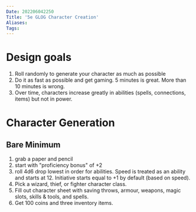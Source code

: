 ```yaml
---
Date: 202206042250
Title: '5e GLOG Character Creation'
Aliases:
Tags:
---
```

# Design goals
1. Roll randomly to generate your character as much as possible
2. Do it as fast as possible and get gaming. 5 minutes is great. More than 10 minutes is wrong.
3. Over time, characters increase greatly in abilities (spells, connections, items) but not in power.

# Character Generation

## Bare Minimum
1. grab a paper and pencil
2. start with "proficiency bonus" of +2
3. roll 4d6 drop lowest in order for abilities. Speed is treated as an ability and starts at 12. Initiative starts equal to +1 by default (based on speed).
4. Pick a wizard, thief, or fighter character class.
5. Fill out character sheet with saving throws, armour, weapons, magic slots, skills & tools, and spells.
6. Get 100 coins and three inventory items.